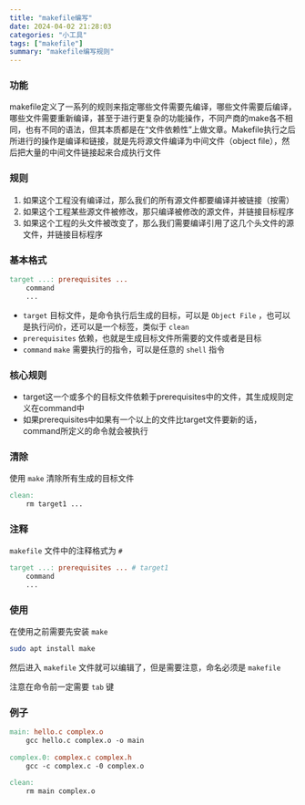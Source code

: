 ```yaml
---
title: "makefile编写"
date: 2024-04-02 21:28:03
categories: "小工具"
tags: ["makefile"]
summary: "makefile编写规则"
---
```


### 功能

makefile定义了一系列的规则来指定哪些文件需要先编译，哪些文件需要后编译，哪些文件需要重新编译，甚至于进行更复杂的功能操作，不同产商的make各不相同，也有不同的语法，但其本质都是在“文件依赖性”上做文章。Makefile执行之后所进行的操作是编译和链接，就是先将源文件编译为中间文件（object file），然后把大量的中间文件链接起来合成执行文件

### 规则

1. 如果这个工程没有编译过，那么我们的所有源文件都要编译并被链接（按需）
2. 如果这个工程某些源文件被修改，那只编译被修改的源文件，并链接目标程序
3. 如果这个工程的头文件被改变了，那么我们需要编译引用了这几个头文件的源文件，并链接目标程序

### 基本格式

```makefile
target ...: prerequisites ...
	command
	...
```

- `target` 目标文件，是命令执行后生成的目标，可以是 `Object File` ，也可以是执行问价，还可以是一个标签，类似于 `clean`
- `prerequisites` 依赖，也就是生成目标文件所需要的文件或者是目标
- `command` `make` 需要执行的指令，可以是任意的 `shell` 指令

### 核心规则

- target这一个或多个的目标文件依赖于prerequisites中的文件，其生成规则定义在command中
- 如果prerequisites中如果有一个以上的文件比target文件要新的话，command所定义的命令就会被执行

### 清除

使用 `make` 清除所有生成的目标文件

```makefile
clean:
	rm target1 ...
```

### 注释

`makefile` 文件中的注释格式为 `#` 

```makefile
target ...: prerequisites ... # target1
	command
	...
```

### 使用

在使用之前需要先安装 `make`

```bash
sudo apt install make
```

然后进入 `makefile` 文件就可以编辑了，但是需要注意，命名必须是 `makefile`

注意在命令前一定需要 `tab` 键

### 例子

```makefile
main: hello.c complex.o
	gcc hello.c complex.o -o main
	
complex.0: complex.c complex.h
	gcc -c complex.c -0 complex.o

clean:
	rm main complex.o
```